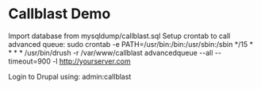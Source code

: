Callblast Demo
========

Import database from mysqldump/callblast.sql
Setup crontab to call advanced queue:
sudo crontab -e
PATH=/usr/bin:/bin:/usr/sbin:/sbin
*/15 * * * * /usr/bin/drush -r /var/www/callblast advancedqueue --all --timeout=900 -l http://yourserver.com

Login to Drupal using:
admin:callblast
